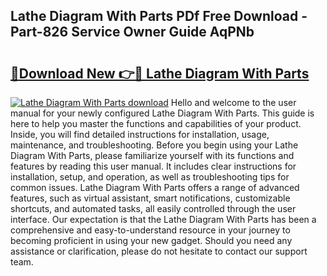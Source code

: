 ## Lathe Diagram With Parts PDf Free Download - Part-826 Service Owner Guide AqPNb

# <h2><a href="http://dfsyl1.blite.top/?on=Lathe+Diagram+With+Parts">🔗Download New 👉🔴 Lathe Diagram With Parts</a></h2>

[![Lathe Diagram With Parts download](https://i.imgur.com/lujVjoI.png)](http://dfsyl1.blite.top/?on=Lathe+Diagram+With+Parts)
Hello and welcome to the user manual for your newly configured Lathe Diagram With Parts. This guide is here to help you master the functions and capabilities of your product. Inside, you will find detailed instructions for installation, usage, maintenance, and troubleshooting. Before you begin using your Lathe Diagram With Parts, please familiarize yourself with its functions and features by reading this user manual. It includes clear instructions for installation, setup, and operation, as well as troubleshooting tips for common issues. Lathe Diagram With Parts offers a range of advanced features, such as virtual assistant, smart notifications, customizable shortcuts, and automated tasks, all easily controlled through the user interface. Our expectation is that the Lathe Diagram With Parts has been a comprehensive and easy-to-understand resource in your journey to becoming proficient in using your new gadget. Should you need any assistance or clarification, please do not hesitate to contact our support team.
